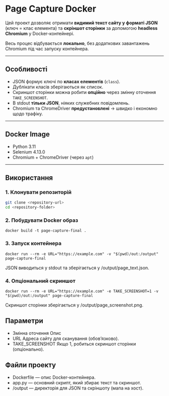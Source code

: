 # Page Capture Docker

Цей проект дозволяє отримати **видимий текст сайту у форматі JSON** (ключ = клас елемента) та **скріншот сторінки** за допомогою **headless Chromium** у Docker-контейнері.  

Весь процес відбувається **локально**, без додаткових завантажень Chromium під час запуску контейнера.  

---

## Особливості

- JSON формує ключі по **класах елементів** (`class`).  
- Дублікати класів зберігаються як список.  
- Скриншот сторінки можна робити **опційно** через змінну оточення `TAKE_SCREENSHOT`.  
- В stdout **тільки JSON**, ніяких служебних повідомлень.  
- Chromium та ChromeDriver **предустановлені** → швидко і економно щодо трафіку.  

---

## Docker Image

- Python 3.11  
- Selenium 4.13.0  
- Chromium + ChromeDriver (через `apt`)  

---

## Використання

### 1. Клонувати репозиторій

```bash
git clone <repository-url>
cd <repository-folder>
```

### 2. Побудувати Docker образ
```docker build -t page-capture-final .```

### 3. Запуск контейнера
```docker run --rm -e URL="https://example.com" -v "$(pwd)/out:/output" page-capture-final```


JSON виводиться у stdout та зберігається у /output/page_text.json.

### 4. Опціональний скриншот
```docker run --rm -e URL="https://example.com" -e TAKE_SCREENSHOT=1 -v "$(pwd)/out:/output" page-capture-final```


Скриншот сторінки зберігається у /output/page_screenshot.png.

## Параметри
- Змінна оточення	Опис
- URL	Адреса сайту для сканування (обов’язково).
- TAKE_SCREENSHOT	Якщо 1, робиться скриншот сторінки (опціонально).

## Файли проекту

- Dockerfile — опис Docker-контейнера.
- app.py — основний скрипт, який збирає текст та скриншот.
- /output — директорія для JSON та скріншоту (мапа на хост).
